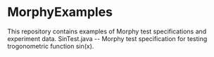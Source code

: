 # MorphyExamples
This repository contains examples of Morphy test specifications and experiment data. 
SinTest.java -- Morphy test specification for testing trogonometric function sin(x). 
